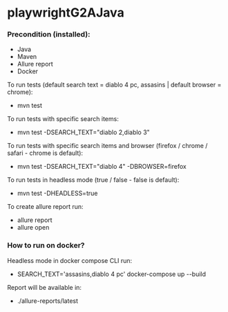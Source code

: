 # playwrightG2AJava

### Precondition (installed):

- Java
- Maven
- Allure report
- Docker

To run tests (default search text = diablo 4 pc, assasins | default browser = chrome):

- mvn test

To run tests with specific search items:

- mvn test -DSEARCH_TEXT="diablo 2,diablo 3"

To run tests with specific search items and browser (firefox / chrome / safari - chrome is default):

- mvn test -DSEARCH_TEXT="diablo 4" -DBROWSER=firefox

To run tests in headless mode (true / false - false is default):

- mvn test -DHEADLESS=true

To create allure report run:

 - allure report
 - allure open

### How to run on docker?

Headless mode in docker compose CLI run:

 - SEARCH_TEXT='assasins,diablo 4 pc' docker-compose up --build

Report will be available in:
    
- ./allure-reports/latest 

